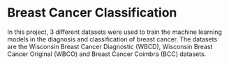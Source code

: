 # Breast Cancer Classification

In this project, 3 different datasets were used to train the machine learning models in the diagnosis and classification of breast cancer.
The datasets are the Wisconsin Breast Cancer Diagnostic (WBCD), Wisconsin Breast Cancer Original (WBCO) and Breast Cancer Coimbra (BCC) datasets.
